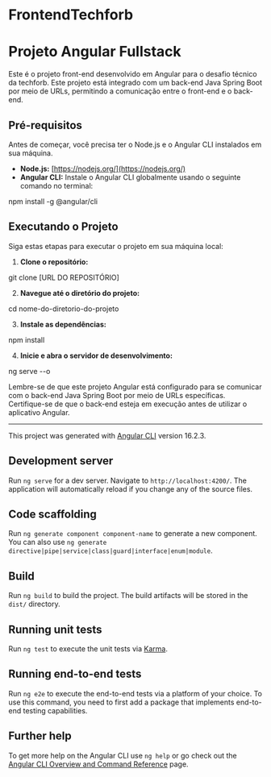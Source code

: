 # FrontendTechforb

# Projeto Angular Fullstack

Este é o projeto front-end desenvolvido em Angular para o desafio técnico da techforb. Este projeto está integrado com um back-end Java Spring Boot por meio de URLs, permitindo a comunicação entre o front-end e o back-end.

## Pré-requisitos

Antes de começar, você precisa ter o Node.js e o Angular CLI instalados em sua máquina.

- **Node.js:** [https://nodejs.org/](https://nodejs.org/)
- **Angular CLI:** Instale o Angular CLI globalmente usando o seguinte comando no terminal:

npm install -g @angular/cli


## Executando o Projeto

Siga estas etapas para executar o projeto em sua máquina local:

1. **Clone o repositório:**

git clone [URL DO REPOSITÓRIO]


2. **Navegue até o diretório do projeto:**

cd nome-do-diretorio-do-projeto


3. **Instale as dependências:**

npm install


4. **Inicie e abra o servidor de desenvolvimento:**

ng serve --o

Lembre-se de que este projeto Angular está configurado para se comunicar com o back-end Java Spring Boot por meio de URLs específicas. Certifique-se de que o back-end esteja em execução antes de utilizar o aplicativo Angular.


  
----------------------------------------------------------------------------------------------------------------------------------------------------------------------------------------------


This project was generated with [Angular CLI](https://github.com/angular/angular-cli) version 16.2.3.

## Development server

Run `ng serve` for a dev server. Navigate to `http://localhost:4200/`. The application will automatically reload if you change any of the source files.

## Code scaffolding

Run `ng generate component component-name` to generate a new component. You can also use `ng generate directive|pipe|service|class|guard|interface|enum|module`.

## Build

Run `ng build` to build the project. The build artifacts will be stored in the `dist/` directory.

## Running unit tests

Run `ng test` to execute the unit tests via [Karma](https://karma-runner.github.io).

## Running end-to-end tests

Run `ng e2e` to execute the end-to-end tests via a platform of your choice. To use this command, you need to first add a package that implements end-to-end testing capabilities.

## Further help

To get more help on the Angular CLI use `ng help` or go check out the [Angular CLI Overview and Command Reference](https://angular.io/cli) page.
